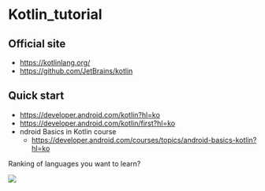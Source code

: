 
# Kotlin_tutorial

## Official site
- https://kotlinlang.org/
- https://github.com/JetBrains/kotlin


## Quick start
- https://developer.android.com/kotlin?hl=ko
- https://developer.android.com/kotlin/first?hl=ko
- ndroid Basics in Kotlin course
  - https://developer.android.com/courses/topics/android-basics-kotlin?hl=ko
  


Ranking of languages you want to learn?

<img src='https://f1.codingworldnews.com/2019/03/kuyd1ff9ji.png'>

